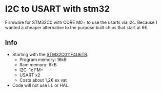 # I2C to USART with stm32
Firmware for STM32C0 with CORE M0+ to use the usarts via i2c. 
Because I wanted a cheaper alternative to the purpose built chips that start at 6€.

## Info
- Starting with the [STM32C011F4U6TR](https://www.st.com/en/microcontrollers-microprocessors/stm32c011f4.html).
   - Program memory: 16kB
   - Ram memory: 6kB
   - I2C: 1x FM+
   - USART x2
   - Costs about 1,2€ ex vat
- Code will not use LL or HAL.
